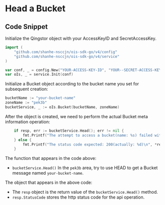 # Head a Bucket

## Code Snippet

Initialize the Qingstor object with your AccessKeyID and SecretAccessKey.

```go
import (
	"github.com/shanhe-nsccjn/ois-sdk-go/v4/config"
	"github.com/shanhe-nsccjn/ois-sdk-go/v4/service"
)

var conf, _ = config.New("YOUR-ACCESS-KEY-ID", "YOUR--SECRET-ACCESS-KEY")
var oIs, _ = service.Init(conf)
```

Initialize a Bucket object according to the bucket name you set for subsequent creation:

```go
bucketName := "your-bucket-name"
zoneName := "pek3b"
bucketService, _ := oIs.Bucket(bucketName, zoneName)
```

After the object is created, we need to perform the actual Bucket meta information operation:

```go
	if resp, err := bucketService.Head(); err != nil {
		fmt.Printf("The attempt to access a bucket(name: %s) failed with given error: %s\n", bucketName, err)
	} else {
		fmt.Printf("The status code expected: 200(actually: %d)\n", *resp.StatusCode)
	}
```

The function that appears in the code above:
- `bucketService.Head()` In the `pek3b` area, try to use HEAD to get a Bucket message named `your-bucket-name`.

The object that appears in the above code:
- The `resp` object is the return value of the `bucketService.Head()` method.
- `resp.StatusCode` stores the http status code for the api operation.

